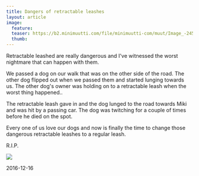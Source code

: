 ```yaml
---
title: Dangers of retractable leashes
layout: article
image:
  feature:
  teaser: https://b2.minimuutti.com/file/minimuutti-com/muut/Image_-245px.jpg
  thumb:
---
```


Retractable leashed are really dangerous and I've witnessed the worst nightmare that can happen with them.

We passed a dog on our walk that was on the other side of the road. The other dog flipped out when we passed them and started lunging towards us. The other dog's owner was holding on to a retractable leash when the worst thing happened..

The retractable leash gave in and the dog lunged to the road towards Miki and was hit by a passing car. The dog was twitching for a couple of times before he died on the spot.

Every one of us love our dogs and now is finally the time to change those dangerous retractable leashes to a regular leash.

R.I.P.
 
![](https://b2.minimuutti.com/file/minimuutti-com/blogi/Image.jpg)

2016-12-16
